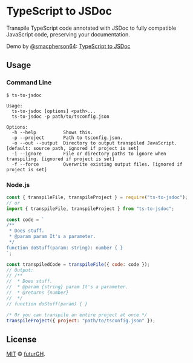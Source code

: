 # TypeScript to JSDoc
Transpile TypeScript code annotated with JSDoc to fully compatible JavaScript code, preserving your documentation.

Demo by [@smacpherson64](https://github.com/smacpherson64): [TypeScript to JSDoc](https://sethmac.com/typescript-to-jsdoc/)

## Usage

### Command Line

```shell
$ ts-to-jsdoc

Usage:
  ts-to-jsdoc [options] <path>...
  ts-to-jsdoc -p path/to/tsconfig.json

Options:
  -h --help          Shows this.
  -p --project       Path to tsconfig.json.
  -o --out --output  Directory to output transpiled JavaScript. [default: source path, ignored if project is set]
  -i --ignore        File or directory paths to ignore when transpiling. [ignored if project is set]
  -f --force         Overwrite existing output files. [ignored if project is set]
```

### Node.js

```javascript
const { transpileFile, transpileProject } = require("ts-to-jsdoc");
// or
import { transpileFile, transpileProject } from "ts-to-jsdoc";

const code = `
/**
 * Does stuff.
 * @param param It's a parameter.
 */
function doStuff(param: string): number { }
`;

const transpiledCode = transpileFile({ code: code });
// Output:
// /**
//  * Does stuff.
//  * @param {string} param It's a parameter.
//  * @returns {number}
//  */
// function doStuff(param) { }

/* Or you can transpile an entire project at once */
transpileProject({ project: "path/to/tsconfig.json" });
```

## License
[MIT](LICENSE) © [futurGH](https://github.com/futurGH).
